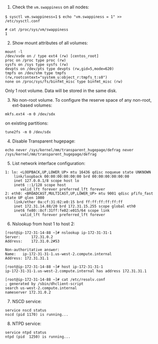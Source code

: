 1. Check the `vm.swappiness` on all nodes:

`$ sysctl vm.swappiness=1`
`$ echo "vm.swappiness = 1" >> /etc/sysctl.conf`

```
# cat /proc/sys/vm/swappiness
1
```

2. Show mount attributes of all volumes:

```
mount -l
/dev/xvde on / type ext4 (rw) [centos_root]
proc on /proc type proc (rw)
sysfs on /sys type sysfs (rw)
devpts on /dev/pts type devpts (rw,gid=5,mode=620)
tmpfs on /dev/shm type tmpfs (rw,rootcontext="system_u:object_r:tmpfs_t:s0")
none on /proc/sys/fs/binfmt_misc type binfmt_misc (rw)
```

Only 1 root volume. Data will be stored in the same disk.


3. No non-root volume. To configure the reserve space of any non-root, ext-based volumes:

`mkfs.ext4 -m 0 /dev/sdx`

on existing partitions:

`tune2fs -m 0 /dev/sdx`


4. Disable Transparent hugepage:

``
echo never /sys/kernel/mm/transparent_hugepage/defrag
never /sys/kernel/mm/transparent_hugepage/defrag
``

5. List network interface configuration:

```
1: lo: <LOOPBACK,UP,LOWER_UP> mtu 16436 qdisc noqueue state UNKNOWN
    link/loopback 00:00:00:00:00:00 brd 00:00:00:00:00:00
    inet 127.0.0.1/8 scope host lo
    inet6 ::1/128 scope host
       valid_lft forever preferred_lft forever
2: eth0: <BROADCAST,MULTICAST,UP,LOWER_UP> mtu 9001 qdisc pfifo_fast state UP qlen 1000
    link/ether 0a:cf:31:02:e0:15 brd ff:ff:ff:ff:ff:ff
    inet 172.31.14.88/20 brd 172.31.15.255 scope global eth0
    inet6 fe80::8cf:31ff:fe02:e015/64 scope link
       valid_lft forever preferred_lft forever
```

6. Nslookup from host 1 to host 2:

```
[root@ip-172-31-14-88 ~]# nslookup ip-172-31-31-1
Server:		172.31.0.2
Address:	172.31.0.2#53

Non-authoritative answer:
Name:	ip-172-31-31-1.us-west-2.compute.internal
Address: 172.31.31.1
```
```
[root@ip-172-31-14-88 ~]# host ip-172-31-31-1
ip-172-31-31-1.us-west-2.compute.internal has address 172.31.31.1
```
```
[root@ip-172-31-14-88 ~]# cat /etc/resolv.conf
; generated by /sbin/dhclient-script
search us-west-2.compute.internal
nameserver 172.31.0.2
```

7. NSCD service:
```
service nscd status
nscd (pid 1170) is running...
```

8. NTPD service:
```
service ntpd status
ntpd (pid  1250) is running...
```
